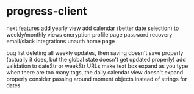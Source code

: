# progress-client

next features
add yearly view
add calendar (better date selection) to weekly/monthly views
encryption
profile page
password recovery
email/slack integrations
unauth home page

bug list
deleting all weekly updates, then saving doesn't save properly (actually it does, but the global state doesn't get updated properly)
add validation to dateStr or weekStr URLs
make text box expand as you type
when there are too many tags, the daily calendar view doesn't expand properly
consider passing around moment objects instead of strings for dates